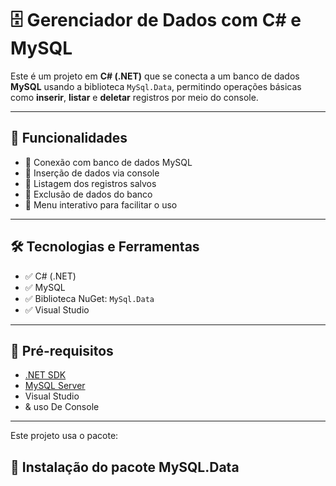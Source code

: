 # 🗄️ Gerenciador de Dados com C# e MySQL

Este é um projeto em **C# (.NET)** que se conecta a um banco de dados **MySQL** usando a biblioteca `MySql.Data`, permitindo operações básicas como **inserir**, **listar** e **deletar** registros por meio do console.

---

## 🚀 Funcionalidades

- 🔹 Conexão com banco de dados MySQL
- 🔹 Inserção de dados via console
- 🔹 Listagem dos registros salvos
- 🔹 Exclusão de dados do banco
- 🔹 Menu interativo para facilitar o uso

---

## 🛠️ Tecnologias e Ferramentas

- ✅ C# (.NET)
- ✅ MySQL
- ✅ Biblioteca NuGet: `MySql.Data`
- ✅ Visual Studio 

---

## 💾 Pré-requisitos

- [.NET SDK](https://dotnet.microsoft.com/en-us/download)
- [MySQL Server](https://dev.mysql.com/downloads/mysql/)
- Visual Studio 
- & uso De Console

---
Este projeto usa o pacote:
## 🔌 Instalação do pacote MySQL.Data



